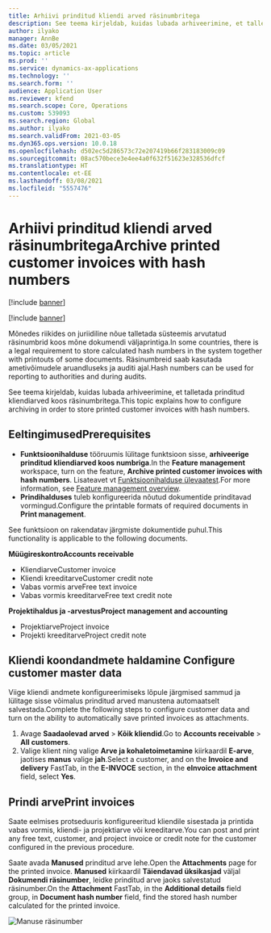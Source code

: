 ```yaml
---
title: Arhiivi prinditud kliendi arved räsinumbritega
description: See teema kirjeldab, kuidas lubada arhiveerimine, et talletada prinditud kliendiarved koos räsinumbritega.
author: ilyako
manager: AnnBe
ms.date: 03/05/2021
ms.topic: article
ms.prod: ''
ms.service: dynamics-ax-applications
ms.technology: ''
ms.search.form: ''
audience: Application User
ms.reviewer: kfend
ms.search.scope: Core, Operations
ms.custom: 539093
ms.search.region: Global
ms.author: ilyako
ms.search.validFrom: 2021-03-05
ms.dyn365.ops.version: 10.0.18
ms.openlocfilehash: d502ec5d286573c72e207419b66f283183009c09
ms.sourcegitcommit: 08ac570bece3e4ee4a0f632f51623e328536dfcf
ms.translationtype: HT
ms.contentlocale: et-EE
ms.lasthandoff: 03/08/2021
ms.locfileid: "5557476"
---
```

# <a name="archive-printed-customer-invoices-with-hash-numbers"></a><span data-ttu-id="8c04f-103">Arhiivi prinditud kliendi arved räsinumbritega</span><span class="sxs-lookup"><span data-stu-id="8c04f-103">Archive printed customer invoices with hash numbers</span></span>

[!include [banner](../includes/banner.md)]

[!include [banner](../includes/preview-banner.md)]

<span data-ttu-id="8c04f-104">Mõnedes riikides on juriidiline nõue talletada süsteemis arvutatud räsinumbrid koos mõne dokumendi väljaprintiga.</span><span class="sxs-lookup"><span data-stu-id="8c04f-104">In some countries, there is a legal requirement to store calculated hash numbers in the system together with printouts of some documents.</span></span> <span data-ttu-id="8c04f-105">Räsinumbreid saab kasutada ametivõimudele aruandluseks ja auditi ajal.</span><span class="sxs-lookup"><span data-stu-id="8c04f-105">Hash numbers can be used for reporting to authorities and during audits.</span></span>

<span data-ttu-id="8c04f-106">See teema kirjeldab, kuidas lubada arhiveerimine, et talletada prinditud kliendiarved koos räsinumbritega.</span><span class="sxs-lookup"><span data-stu-id="8c04f-106">This topic explains how to configure archiving in order to store printed customer invoices with hash numbers.</span></span>

## <a name="prerequisites"></a><span data-ttu-id="8c04f-107">Eeltingimused</span><span class="sxs-lookup"><span data-stu-id="8c04f-107">Prerequisites</span></span>

- <span data-ttu-id="8c04f-108">**Funktsioonihalduse** tööruumis lülitage funktsioon sisse, **arhiveerige prinditud kliendiarved koos numbriga**.</span><span class="sxs-lookup"><span data-stu-id="8c04f-108">In the **Feature management** workspace, turn on the feature, **Archive printed customer invoices with hash numbers**.</span></span> <span data-ttu-id="8c04f-109">Lisateavet vt [Funktsioonihalduse ülevaatest](../../fin-ops-core/fin-ops/get-started/feature-management/feature-management-overview.md).</span><span class="sxs-lookup"><span data-stu-id="8c04f-109">For more information, see [Feature management overview](../../fin-ops-core/fin-ops/get-started/feature-management/feature-management-overview.md).</span></span>
- <span data-ttu-id="8c04f-110">**Prindihalduses** tuleb konfigureerida nõutud dokumentide prinditavad vormingud.</span><span class="sxs-lookup"><span data-stu-id="8c04f-110">Configure the printable formats of required documents in **Print management**.</span></span>

<span data-ttu-id="8c04f-111">See funktsioon on rakendatav järgmiste dokumentide puhul.</span><span class="sxs-lookup"><span data-stu-id="8c04f-111">This functionality is applicable to the following documents.</span></span>

<span data-ttu-id="8c04f-112">**Müügireskontro**</span><span class="sxs-lookup"><span data-stu-id="8c04f-112">**Accounts receivable**</span></span>
- <span data-ttu-id="8c04f-113">Kliendiarve</span><span class="sxs-lookup"><span data-stu-id="8c04f-113">Customer invoice</span></span>
- <span data-ttu-id="8c04f-114">Kliendi kreeditarve</span><span class="sxs-lookup"><span data-stu-id="8c04f-114">Customer credit note</span></span>
- <span data-ttu-id="8c04f-115">Vabas vormis arve</span><span class="sxs-lookup"><span data-stu-id="8c04f-115">Free text invoice</span></span>
- <span data-ttu-id="8c04f-116">Vabas vormis kreeditarve</span><span class="sxs-lookup"><span data-stu-id="8c04f-116">Free text credit note</span></span>

<span data-ttu-id="8c04f-117">**Projektihaldus ja -arvestus**</span><span class="sxs-lookup"><span data-stu-id="8c04f-117">**Project management and accounting**</span></span>
- <span data-ttu-id="8c04f-118">Projektiarve</span><span class="sxs-lookup"><span data-stu-id="8c04f-118">Project invoice</span></span>
- <span data-ttu-id="8c04f-119">Projekti kreeditarve</span><span class="sxs-lookup"><span data-stu-id="8c04f-119">Project credit note</span></span>

## <a name="configure-customer-master-data"></a><span data-ttu-id="8c04f-120">Kliendi koondandmete haldamine  </span><span class="sxs-lookup"><span data-stu-id="8c04f-120">Configure customer master data</span></span>
<span data-ttu-id="8c04f-121">Viige kliendi andmete konfigureerimiseks lõpule järgmised sammud ja lülitage sisse võimalus prinditud arved manustena automaatselt salvestada.</span><span class="sxs-lookup"><span data-stu-id="8c04f-121">Complete the following steps to configure customer data and turn on the ability to automatically save printed invoices as attachments.</span></span>

1. <span data-ttu-id="8c04f-122">Avage **Saadaolevad arved** > **Kõik kliendid**.</span><span class="sxs-lookup"><span data-stu-id="8c04f-122">Go to **Accounts receivable** > **All customers**.</span></span> 
2. <span data-ttu-id="8c04f-123">Valige klient ning valige **Arve ja kohaletoimetamine** kiirkaardil **E-arve**, jaotises **manus** valige **jah**.</span><span class="sxs-lookup"><span data-stu-id="8c04f-123">Select a customer, and on the **Invoice and delivery** FastTab, in the **E-INVOCE** section, in the **eInvoice attachment** field, select **Yes**.</span></span>

## <a name="print-invoices"></a><span data-ttu-id="8c04f-124">Prindi arve</span><span class="sxs-lookup"><span data-stu-id="8c04f-124">Print invoices</span></span>
<span data-ttu-id="8c04f-125">Saate eelmises protseduuris konfigureeritud kliendile sisestada ja printida vabas vormis, kliendi- ja projektiarve või kreeditarve.</span><span class="sxs-lookup"><span data-stu-id="8c04f-125">You can post and print any free text, customer, and project invoice or credit note for the customer configured in the previous procedure.</span></span>

<span data-ttu-id="8c04f-126">Saate avada **Manused** prinditud arve lehe.</span><span class="sxs-lookup"><span data-stu-id="8c04f-126">Open the **Attachments** page for the printed invoice.</span></span> <span data-ttu-id="8c04f-127">**Manused** kiirkaardil **Täiendavad üksikasjad** väljal **Dokumendi räsinumber**, leidke prinditud arve jaoks salvestatud räsinumber.</span><span class="sxs-lookup"><span data-stu-id="8c04f-127">On the **Attachment** FastTab, in the **Additional details** field group, in **Document hash number** field, find the stored hash number calculated for the printed invoice.</span></span>

![Manuse räsinumber](media/attach-hash-num.jpg)

